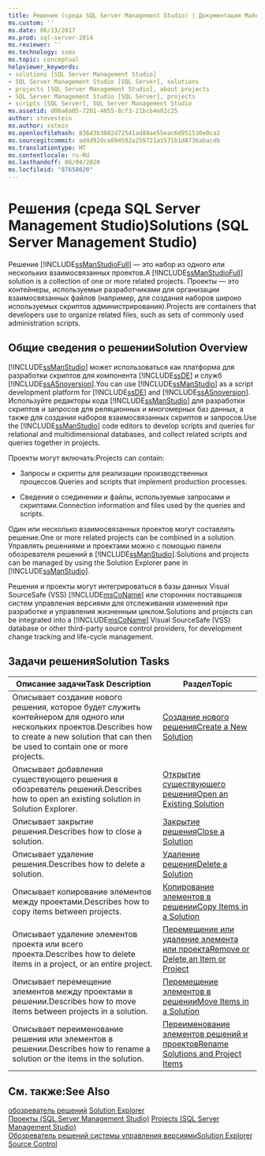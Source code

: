 ```yaml
---
title: Решения (среда SQL Server Management Studio) | Документация Майкрософт
ms.custom: ''
ms.date: 06/13/2017
ms.prod: sql-server-2014
ms.reviewer: ''
ms.technology: ssms
ms.topic: conceptual
helpviewer_keywords:
- solutions [SQL Server Management Studio]
- SQL Server Management Studio [SQL Server], solutions
- projects [SQL Server Management Studio], about projects
- SQL Server Management Studio [SQL Server], projects
- scripts [SQL Server], SQL Server Management Studio
ms.assetid: d06a8a05-7201-4055-8cf3-21bcb4e82c25
author: stevestein
ms.author: sstein
ms.openlocfilehash: 836d3b3002d72541ad88ae55eac6d951530e0ca2
ms.sourcegitcommit: ad4d92dce894592a259721a1571b1d8736abacdb
ms.translationtype: MT
ms.contentlocale: ru-RU
ms.lasthandoff: 08/04/2020
ms.locfileid: "87658020"
---
```

# <a name="solutions-sql-server-management-studio"></a><span data-ttu-id="cd7fa-102">Решения (среда SQL Server Management Studio)</span><span class="sxs-lookup"><span data-stu-id="cd7fa-102">Solutions (SQL Server Management Studio)</span></span>
  <span data-ttu-id="cd7fa-103">Решение [!INCLUDE[ssManStudioFull](../../includes/ssmanstudiofull-md.md)] — это набор из одного или нескольких взаимосвязанных проектов.</span><span class="sxs-lookup"><span data-stu-id="cd7fa-103">A [!INCLUDE[ssManStudioFull](../../includes/ssmanstudiofull-md.md)] solution is a collection of one or more related projects.</span></span> <span data-ttu-id="cd7fa-104">Проекты — это контейнеры, используемые разработчиками для организации взаимосвязанных файлов (например, для создания наборов широко используемых скриптов администрирования).</span><span class="sxs-lookup"><span data-stu-id="cd7fa-104">Projects are containers that developers use to organize related files, such as sets of commonly used administration scripts.</span></span>  
  
## <a name="solution-overview"></a><span data-ttu-id="cd7fa-105">Общие сведения о решении</span><span class="sxs-lookup"><span data-stu-id="cd7fa-105">Solution Overview</span></span>  
 <span data-ttu-id="cd7fa-106">[!INCLUDE[ssManStudio](../../includes/ssmanstudio-md.md)] может использоваться как платформа для разработки скриптов для компонента [!INCLUDE[ssDE](../../includes/ssde-md.md)] и служб [!INCLUDE[ssASnoversion](../../includes/ssasnoversion-md.md)].</span><span class="sxs-lookup"><span data-stu-id="cd7fa-106">You can use [!INCLUDE[ssManStudio](../../includes/ssmanstudio-md.md)] as a script development platform for [!INCLUDE[ssDE](../../includes/ssde-md.md)] and [!INCLUDE[ssASnoversion](../../includes/ssasnoversion-md.md)].</span></span> <span data-ttu-id="cd7fa-107">Используйте редакторы кода [!INCLUDE[ssManStudio](../../includes/ssmanstudio-md.md)] для разработки скриптов и запросов для реляционных и многомерных баз данных, а также для создания наборов взаимосвязанных скриптов и запросов.</span><span class="sxs-lookup"><span data-stu-id="cd7fa-107">Use the [!INCLUDE[ssManStudio](../../includes/ssmanstudio-md.md)] code editors to develop scripts and queries for relational and multidimensional databases, and collect related scripts and queries together in projects.</span></span>  
  
 <span data-ttu-id="cd7fa-108">Проекты могут включать:</span><span class="sxs-lookup"><span data-stu-id="cd7fa-108">Projects can contain:</span></span>  
  
-   <span data-ttu-id="cd7fa-109">Запросы и скрипты для реализации производственных процессов.</span><span class="sxs-lookup"><span data-stu-id="cd7fa-109">Queries and scripts that implement production processes.</span></span>  
  
-   <span data-ttu-id="cd7fa-110">Сведения о соединении и файлы, используемые запросами и скриптами.</span><span class="sxs-lookup"><span data-stu-id="cd7fa-110">Connection information and files used by the queries and scripts.</span></span>  
  
 <span data-ttu-id="cd7fa-111">Один или несколько взаимосвязанных проектов могут составлять решение.</span><span class="sxs-lookup"><span data-stu-id="cd7fa-111">One or more related projects can be combined in a solution.</span></span> <span data-ttu-id="cd7fa-112">Управлять решениями и проектами можно с помощью панели обозревателя решений в [!INCLUDE[ssManStudio](../../includes/ssmanstudio-md.md)].</span><span class="sxs-lookup"><span data-stu-id="cd7fa-112">Solutions and projects can be managed by using the Solution Explorer pane in [!INCLUDE[ssManStudio](../../includes/ssmanstudio-md.md)].</span></span>  
  
 <span data-ttu-id="cd7fa-113">Решения и проекты могут интегрироваться в базы данных Visual SourceSafe (VSS) [!INCLUDE[msCoName](../../includes/msconame-md.md)] или сторонних поставщиков систем управления версиями для отслеживания изменений при разработке и управления жизненным циклом.</span><span class="sxs-lookup"><span data-stu-id="cd7fa-113">Solutions and projects can be integrated into a [!INCLUDE[msCoName](../../includes/msconame-md.md)] Visual SourceSafe (VSS) database or other third-party source control providers, for development change tracking and life-cycle management.</span></span>  
  
## <a name="solution-tasks"></a><span data-ttu-id="cd7fa-114">Задачи решения</span><span class="sxs-lookup"><span data-stu-id="cd7fa-114">Solution Tasks</span></span>  
  
|<span data-ttu-id="cd7fa-115">Описание задачи</span><span class="sxs-lookup"><span data-stu-id="cd7fa-115">Task Description</span></span>|<span data-ttu-id="cd7fa-116">Раздел</span><span class="sxs-lookup"><span data-stu-id="cd7fa-116">Topic</span></span>|  
|----------------------|-----------|  
|<span data-ttu-id="cd7fa-117">Описывает создание нового решения, которое будет служить контейнером для одного или нескольких проектов.</span><span class="sxs-lookup"><span data-stu-id="cd7fa-117">Describes how to create a new solution that can then be used to contain one or more projects.</span></span>|[<span data-ttu-id="cd7fa-118">Создание нового решения</span><span class="sxs-lookup"><span data-stu-id="cd7fa-118">Create a New Solution</span></span>](create-a-new-solution.md)|  
|<span data-ttu-id="cd7fa-119">Описывает добавления существующего решения в обозреватель решений.</span><span class="sxs-lookup"><span data-stu-id="cd7fa-119">Describes how to open an existing solution in Solution Explorer.</span></span>|[<span data-ttu-id="cd7fa-120">Открытие существующего решения</span><span class="sxs-lookup"><span data-stu-id="cd7fa-120">Open an Existing Solution</span></span>](open-an-existing-solution.md)|  
|<span data-ttu-id="cd7fa-121">Описывает закрытие решения.</span><span class="sxs-lookup"><span data-stu-id="cd7fa-121">Describes how to close a solution.</span></span>|[<span data-ttu-id="cd7fa-122">Закрытие решения</span><span class="sxs-lookup"><span data-stu-id="cd7fa-122">Close a Solution</span></span>](close-a-solution.md)|  
|<span data-ttu-id="cd7fa-123">Описывает удаление решения.</span><span class="sxs-lookup"><span data-stu-id="cd7fa-123">Describes how to delete a solution.</span></span>|[<span data-ttu-id="cd7fa-124">Удаление решения</span><span class="sxs-lookup"><span data-stu-id="cd7fa-124">Delete a Solution</span></span>](delete-a-solution.md)|  
|<span data-ttu-id="cd7fa-125">Описывает копирование элементов между проектами.</span><span class="sxs-lookup"><span data-stu-id="cd7fa-125">Describes how to copy items between projects.</span></span>|[<span data-ttu-id="cd7fa-126">Копирование элементов в решении</span><span class="sxs-lookup"><span data-stu-id="cd7fa-126">Copy Items in a Solution</span></span>](copy-items-in-a-solution.md)|  
|<span data-ttu-id="cd7fa-127">Описывает удаление элементов проекта или всего проекта.</span><span class="sxs-lookup"><span data-stu-id="cd7fa-127">Describes how to delete items in a project, or an entire project.</span></span>|[<span data-ttu-id="cd7fa-128">Перемещение или удаление элемента или проекта</span><span class="sxs-lookup"><span data-stu-id="cd7fa-128">Remove or Delete an Item or Project</span></span>](remove-or-delete-an-item-or-project.md)|  
|<span data-ttu-id="cd7fa-129">Описывает перемещение элементов между проектами в решении.</span><span class="sxs-lookup"><span data-stu-id="cd7fa-129">Describes how to move items between projects in a solution.</span></span>|[<span data-ttu-id="cd7fa-130">Перемещение элементов в решении</span><span class="sxs-lookup"><span data-stu-id="cd7fa-130">Move Items in a Solution</span></span>](move-items-in-a-solution.md)|  
|<span data-ttu-id="cd7fa-131">Описывает переименование решения или элементов в решении.</span><span class="sxs-lookup"><span data-stu-id="cd7fa-131">Describes how to rename a solution or the items in the solution.</span></span>|[<span data-ttu-id="cd7fa-132">Переименование элементов решений и проектов</span><span class="sxs-lookup"><span data-stu-id="cd7fa-132">Rename Solutions and Project Items</span></span>](rename-solutions-and-project-items.md)|  
  
## <a name="see-also"></a><span data-ttu-id="cd7fa-133">См. также:</span><span class="sxs-lookup"><span data-stu-id="cd7fa-133">See Also</span></span>  
 <span data-ttu-id="cd7fa-134">[обозреватель решений](solution-explorer.md) </span><span class="sxs-lookup"><span data-stu-id="cd7fa-134">[Solution Explorer](solution-explorer.md) </span></span>  
 <span data-ttu-id="cd7fa-135">[Проекты &#40;SQL Server Management Studio&#41;](projects-sql-server-management-studio.md) </span><span class="sxs-lookup"><span data-stu-id="cd7fa-135">[Projects &#40;SQL Server Management Studio&#41;](projects-sql-server-management-studio.md) </span></span>  
 [<span data-ttu-id="cd7fa-136">Обозреватель решений системы управления версиями</span><span class="sxs-lookup"><span data-stu-id="cd7fa-136">Solution Explorer Source Control</span></span>](../../database-engine/solution-explorer-source-control.md)  
  
  
